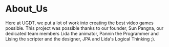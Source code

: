 # About_Us
Here at UGDT, we put a lot of work into creating the best video games possible. This project was possible thanks to our founder, Sun Pangna, our dedicated team members Lida the animator, Pannin the Programmer and Lising the scripter and the designer, JPA and Lida's Logical Thinking ;).
